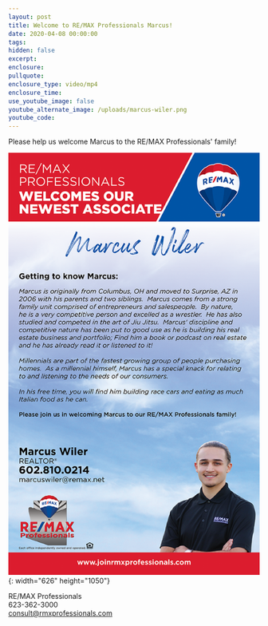 ```yaml
---
layout: post
title: Welcome to RE/MAX Professionals Marcus!
date: 2020-04-08 00:00:00
tags:
hidden: false
excerpt:
enclosure:
pullquote:
enclosure_type: video/mp4
enclosure_time:
use_youtube_image: false
youtube_alternate_image: /uploads/marcus-wiler.png
youtube_code:
---
```


Please help us welcome Marcus to the RE/MAX Professionals' family\!

![](/uploads/marcus-wiler.png){: width="626" height="1050"}

RE/MAX Professionals<br>623-362-3000<br>consult@rmxprofessionals.com